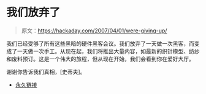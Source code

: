 # 我们放弃了

> 原文：<https://hackaday.com/2007/04/01/were-giving-up/>

我们已经受够了所有这些黑暗的硬件黑客会议。我们放弃了一天做一次黑客，而变成了一天做一次手工。从现在起，我们将推出大量内容，如最新的织针模型、纺纱和废料预订。这是一个伟大的旅程，但从现在开始，我们会看到你在爱好大厅。

谢谢你告诉我们真相，[史蒂夫]。

*   [永久链接](http://aprilfools.urgo.org/2007.html)
